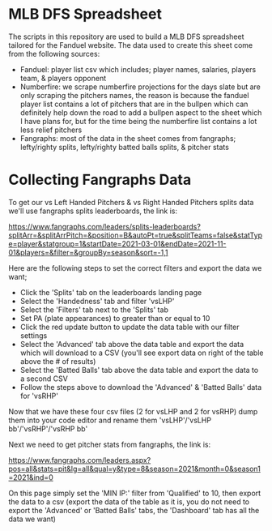 # MLB DFS Spreadsheet

The scripts in this repository are used to build a MLB DFS spreadsheet tailored for the Fanduel website. The data used to create this sheet come from the following sources:

- Fanduel: player list csv which includes; player names, salaries, players team, & players opponent
- Numberfire: we scrape numberfire projections for the days slate but are only scraping the pitchers names, the reason is because the fanduel player list contains a lot of pitchers that are in the bullpen which can definitely help down the road to add a bullpen aspect to the sheet which I have plans for, but for the time being the numberfire list contains a lot less relief pitchers
- Fangraphs: most of the data in the sheet comes from fangraphs; lefty/righty splits, lefty/righty batted balls splits, & pitcher stats

# Collecting Fangraphs Data

To get our vs Left Handed Pitchers & vs Right Handed Pitchers splits data we'll use fangraphs splits leaderboards, the link is:

https://www.fangraphs.com/leaders/splits-leaderboards?splitArr=&splitArrPitch=&position=B&autoPt=true&splitTeams=false&statType=player&statgroup=1&startDate=2021-03-01&endDate=2021-11-01&players=&filter=&groupBy=season&sort=-1,1

Here are the following steps to set the correct filters and export the data we want;

- Click the 'Splits' tab on the leaderboards landing page
- Select the 'Handedness' tab and filter 'vsLHP'
- Select the 'Filters' tab next to the 'Splits' tab
- Set PA (plate appearances) to greater than or equal to 10
- Click the red update button to update the data table with our filter settings
- Select the 'Advanced' tab above the data table and export the data which will download to a CSV (you'll see export data on right of the table above the # of results)
- Select the 'Batted Balls' tab above the data table and export the data to a second CSV
- Follow the steps above to download the 'Advanced' & 'Batted Balls' data for 'vsRHP'

Now that we have these four csv files (2 for vsLHP and 2 for vsRHP) dump them into your code editor and rename them 'vsLHP'/'vsLHP bb'/'vsRHP'/'vsRHP bb'

Next we need to get pitcher stats from fangraphs, the link is:

https://www.fangraphs.com/leaders.aspx?pos=all&stats=pit&lg=all&qual=y&type=8&season=2021&month=0&season1=2021&ind=0

On this page simply set the 'MIN IP:' filter from 'Qualified' to 10, then export the data to a csv (export the data of the table as it is, you do not need to export the 'Advanced' or 'Batted Balls' tabs, the 'Dashboard' tab has all the data we want)

